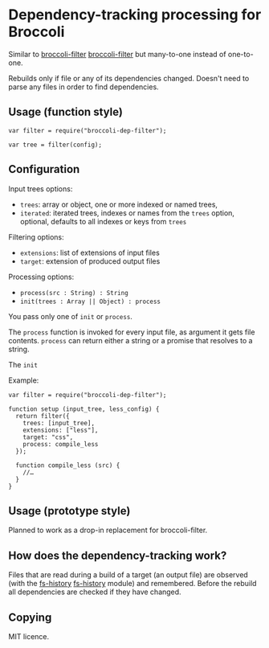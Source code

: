 # Dependency-tracking processing for Broccoli

Similar to [broccoli-filter] [broccoli-filter] but many-to-one instead
of one-to-one.

[broccoli-filter]: https://github.com/broccolijs/broccoli-filter

Rebuilds only if file or any of its dependencies changed. Doesn't need
to parse any files in order to find dependencies.

## Usage (function style)

    var filter = require("broccoli-dep-filter");

    var tree = filter(config);

## Configuration

Input trees options:

- `trees`: array or object, one or more indexed or named trees,
- `iterated`: iterated trees, indexes or names from the `trees` option, optional, defaults to all indexes or keys from `trees`

Filtering options:

- `extensions`: list of extensions of input files
- `target`: extension of produced output files

Processing options:

- `process(src : String) : String`
- `init(trees : Array || Object) : process`

You pass only one of `init` or `process`.

The `process` function is invoked for every input file, as argument it
gets file contents. `process` can return either a string or a promise
that resolves to a string.

The `init`

Example:

    var filter = require("broccoli-dep-filter");

    function setup (input_tree, less_config) {
      return filter({
        trees: [input_tree],
        extensions: ["less"],
        target: "css",
        process: compile_less
      });

      function compile_less (src) {
        //…
      }
    }

## Usage (prototype style)

Planned to work as a drop-in replacement for broccoli-filter.

## How does the dependency-tracking work?

Files that are read during a build of a target (an output file) are
observed (with the [fs-history] [fs-history] module) and
remembered. Before the rebuild all dependencies are checked if they
have changed.

[fs-history]: https://github.com/szywon/node-fs-history

## Copying

MIT licence.